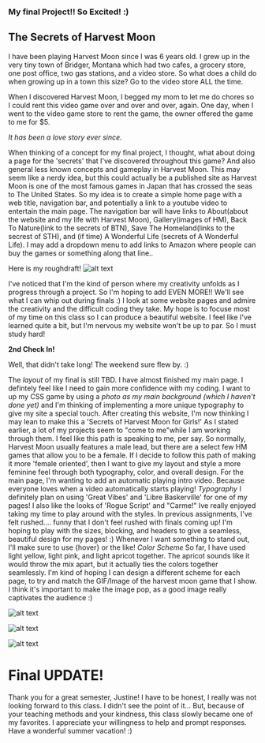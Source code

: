 ### My final Project!! So Excited! :)

## The Secrets of Harvest Moon


I have been playing Harvest Moon since I was 6 years old. I grew up in the very tiny town of Bridger, Montana which had two cafes, a grocery store, one post office, two gas stations, and a video store. So what does a child do when growing up in a town this size? Go to the video store ALL the time.

When I discovered Harvest Moon, I begged my mom to let me do chores so I could rent this video game over and over and over, again. One day, when I went to the video game store to rent the game, the owner offered the game to me for $5.

*It has been a love story ever since.*

When thinking of a concept for my final project, I thought, what about doing a page for the 'secrets' that I've discovered throughout this game? And also general less known concepts and gameplay in Harvest Moon. This may seem like a nerdy idea, but this could actually be a published site as Harvest Moon is one of the most famous games in Japan that has crossed the seas to The United States.
So my idea is to create a simple home page with a web title, navigation bar, and potentially a link to a youtube video to entertain the main page. The navigation bar will have links to About(about the website and my life with Harvest Moon), Gallery(images of HM), Back To Nature(link to the secrets of BTN), Save The Homeland(links to the secrest of STH), and (if time) A Wonderful Life (secrets of A Wonderful Life). I may add a dropdown menu to add links to Amazon where people can buy the games or something along that line..


Here is my roughdraft! ![alt text](http://i349.photobucket.com/albums/q369/EllenMKayy/IMG_1035_zpsxuk69wzo.jpg)

I've noticed that I'm the kind of person where my creativity unfolds as I progress through a project. So I'm hoping to add EVEN MORE!! We'll see what I can whip out during finals :) I look at some website pages and admire the creativity and the difficult coding they take. My hope is to focuse most of my time on this class so I can produce a beautiful website. I feel like I've learned quite a bit, but I'm nervous my website won't be up to par. So I must study hard!


**2nd Check In!**


Well, that didn't take long! The weekend sure flew by. :)


The *layout* of my final is still TBD. I have almost finished my main page. I defintely feel like I need to gain more confidence with my coding. I want to up my CSS game by using a *photo as my main background (which I haven't done yet)* and I'm thinking of implementing a more unique typography to give my site a special touch. After creating this website, I'm now thinking I may lean to make this a 'Secrets of Harvest Moon for Girls!' As I stated earlier, a lot of my projects seem to "come to me"while I am working through them. I feel like this path is speaking to me, per say. So normally, Harvest Moon usually features a male lead, but there are a select few HM games that allow you to be a female. If I decide to follow this path of making it more 'female oriented', then I want to give my layout and style a more feminine feel through both typography, color, and overall design.
For the main page, I'm wanting to add an automatic playing intro video. Because everyone loves when a video automatically starts playing!
*Typography* I definitely plan on using 'Great Vibes' and 'Libre Baskerville' for one of my pages! I also like the looks of 'Rogue Script' and "Carme!" Ive really enjoyed taking my time to play around with the styles. In previous assignments, I've felt rushed.... funny that I don't feel rushed with finals coming up! I'm hoping to play with the sizes, blocking, and headers to give a seamless, beautiful design for my pages! :) Whenever I want something to stand out, I'll make sure to use {hover} or the like!
*Color Scheme* So far, I have used light yellow, light pink, and light apricot together. The apricot sounds like it would throw the mix apart, but it actually ties the colors together seamlessly. I'm kind of hoping I can design a different scheme for each page, to try and match the GIF/Image of the harvest moon game that I show. I think it's important to make the image pop, as a good image really captivates the audience :)


![alt text](http://i349.photobucket.com/albums/q369/EllenMKayy/Gallery_zpsooox0bgp.jpg)

![alt text](http://i349.photobucket.com/albums/q369/EllenMKayy/EllenContactPAge_zpsnw9ydu3e.jpg)

![alt text](http://i349.photobucket.com/albums/q369/EllenMKayy/BTN_zpsllqdwtuj.jpg)



# Final UPDATE!

Thank you for a great semester, Justine! I have to be honest, I really was not looking forward to this class. I didn't see the point of it...
But, because of your teaching methods and your kindness, this class slowly became one of my favorites. I appreciate your willingness to help
and prompt responses. Have a wonderful summer vacation! :) 
